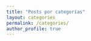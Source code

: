 ```yaml
---
title: "Posts por categorías"
layout: categories
permalink: /categories/
author_profile: true
---
```

